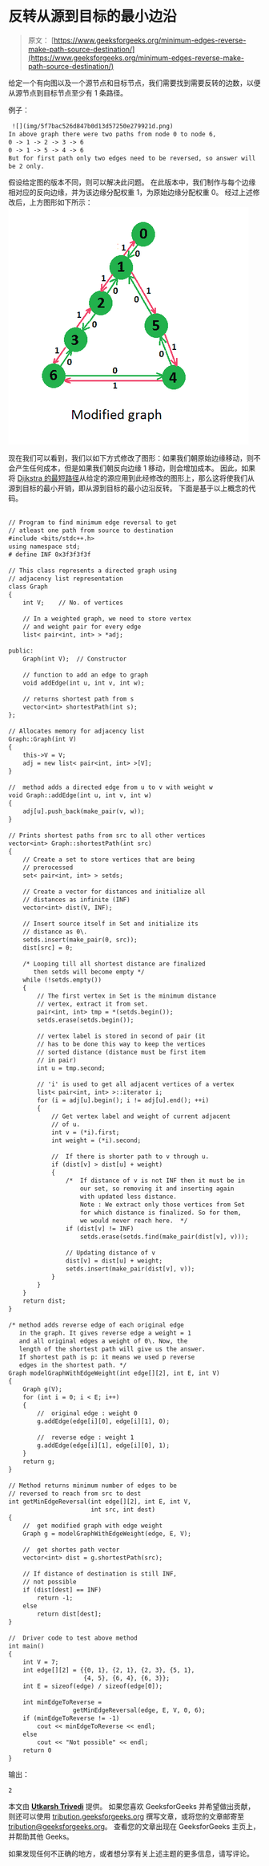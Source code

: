 # 反转从源到目标的最小边沿

> 原文： [https://www.geeksforgeeks.org/minimum-edges-reverse-make-path-source-destination/](https://www.geeksforgeeks.org/minimum-edges-reverse-make-path-source-destination/)

给定一个有向图以及一个源节点和目标节点，我们需要找到需要反转的边数，以便从源节点到目标节点至少有 1 条路径。

例子：

```
 ![](img/5f7bac526d847b0d13d57250e279921d.png)
In above graph there were two paths from node 0 to node 6,
0 -> 1 -> 2 -> 3 -> 6
0 -> 1 -> 5 -> 4 -> 6
But for first path only two edges need to be reversed, so answer will be 2 only.

```

假设给定图的版本不同，则可以解决此问题。 在此版本中，我们制作与每个边缘相对应的反向边缘，并为该边缘分配权重 1，为原始边缘分配权重 0。 经过上述修改后，上方图形如下所示：
 ![](img/8300ba266b752a4d1a60bfd1dd611855.png)

现在我们可以看到，我们以如下方式修改了图形：如果我们朝原始边缘移动，则不会产生任何成本，但是如果我们朝反向边缘 1 移动，则会增加成本。 因此，如果将 [Dijkstra 的最短路径](https://www.geeksforgeeks.org/greedy-algorithms-set-6-dijkstras-shortest-path-algorithm/)从给定的源应用到此经修改的图形上，那么这将使我们从源到目标的最小开销，即从源到目标的最小边沿反转。
下面是基于以上概念的代码。

```

// Program to find minimum edge reversal to get 
// atleast one path from source to destination 
#include <bits/stdc++.h> 
using namespace std; 
# define INF 0x3f3f3f3f 

// This class represents a directed graph using 
// adjacency list representation 
class Graph 
{ 
    int V;    // No. of vertices 

    // In a weighted graph, we need to store vertex 
    // and weight pair for every edge 
    list< pair<int, int> > *adj; 

public: 
    Graph(int V);  // Constructor 

    // function to add an edge to graph 
    void addEdge(int u, int v, int w); 

    // returns shortest path from s 
    vector<int> shortestPath(int s); 
}; 

// Allocates memory for adjacency list 
Graph::Graph(int V) 
{ 
    this->V = V; 
    adj = new list< pair<int, int> >[V]; 
} 

//  method adds a directed edge from u to v with weight w 
void Graph::addEdge(int u, int v, int w) 
{ 
    adj[u].push_back(make_pair(v, w)); 
} 

// Prints shortest paths from src to all other vertices 
vector<int> Graph::shortestPath(int src) 
{ 
    // Create a set to store vertices that are being 
    // prerocessed 
    set< pair<int, int> > setds; 

    // Create a vector for distances and initialize all 
    // distances as infinite (INF) 
    vector<int> dist(V, INF); 

    // Insert source itself in Set and initialize its 
    // distance as 0\. 
    setds.insert(make_pair(0, src)); 
    dist[src] = 0; 

    /* Looping till all shortest distance are finalized 
       then setds will become empty */
    while (!setds.empty()) 
    { 
        // The first vertex in Set is the minimum distance 
        // vertex, extract it from set. 
        pair<int, int> tmp = *(setds.begin()); 
        setds.erase(setds.begin()); 

        // vertex label is stored in second of pair (it 
        // has to be done this way to keep the vertices 
        // sorted distance (distance must be first item 
        // in pair) 
        int u = tmp.second; 

        // 'i' is used to get all adjacent vertices of a vertex 
        list< pair<int, int> >::iterator i; 
        for (i = adj[u].begin(); i != adj[u].end(); ++i) 
        { 
            // Get vertex label and weight of current adjacent 
            // of u. 
            int v = (*i).first; 
            int weight = (*i).second; 

            //  If there is shorter path to v through u. 
            if (dist[v] > dist[u] + weight) 
            { 
                /*  If distance of v is not INF then it must be in 
                    our set, so removing it and inserting again 
                    with updated less distance. 
                    Note : We extract only those vertices from Set 
                    for which distance is finalized. So for them, 
                    we would never reach here.  */
                if (dist[v] != INF) 
                    setds.erase(setds.find(make_pair(dist[v], v))); 

                // Updating distance of v 
                dist[v] = dist[u] + weight; 
                setds.insert(make_pair(dist[v], v)); 
            } 
        } 
    } 
    return dist; 
} 

/* method adds reverse edge of each original edge 
   in the graph. It gives reverse edge a weight = 1 
   and all original edges a weight of 0\. Now, the 
   length of the shortest path will give us the answer. 
   If shortest path is p: it means we used p reverse 
   edges in the shortest path. */
Graph modelGraphWithEdgeWeight(int edge[][2], int E, int V) 
{ 
    Graph g(V); 
    for (int i = 0; i < E; i++) 
    { 
        //  original edge : weight 0 
        g.addEdge(edge[i][0], edge[i][1], 0); 

        //  reverse edge : weight 1 
        g.addEdge(edge[i][1], edge[i][0], 1); 
    } 
    return g; 
} 

// Method returns minimum number of edges to be 
// reversed to reach from src to dest 
int getMinEdgeReversal(int edge[][2], int E, int V, 
                       int src, int dest) 
{ 
    //  get modified graph with edge weight 
    Graph g = modelGraphWithEdgeWeight(edge, E, V); 

    //  get shortes path vector 
    vector<int> dist = g.shortestPath(src); 

    // If distance of destination is still INF, 
    // not possible 
    if (dist[dest] == INF) 
        return -1; 
    else
        return dist[dest]; 
} 

//  Driver code to test above method 
int main() 
{ 
    int V = 7; 
    int edge[][2] = {{0, 1}, {2, 1}, {2, 3}, {5, 1}, 
                     {4, 5}, {6, 4}, {6, 3}}; 
    int E = sizeof(edge) / sizeof(edge[0]); 

    int minEdgeToReverse = 
                  getMinEdgeReversal(edge, E, V, 0, 6); 
    if (minEdgeToReverse != -1) 
        cout << minEdgeToReverse << endl; 
    else
        cout << "Not possible" << endl; 
    return 0 
} 

```

输出：

```
2

```

本文由 **[Utkarsh Trivedi](https://in.linkedin.com/in/utkarsh-trivedi-253069a7)** 提供。 如果您喜欢 GeeksforGeeks 并希望做出贡献，则还可以使用 [tribution.geeksforgeeks.org](http://www.contribute.geeksforgeeks.org) 撰写文章，或将您的文章邮寄至 tribution@geeksforgeeks.org。 查看您的文章出现在 GeeksforGeeks 主页上，并帮助其他 Geeks。

如果发现任何不正确的地方，或者想分享有关上述主题的更多信息，请写评论。


